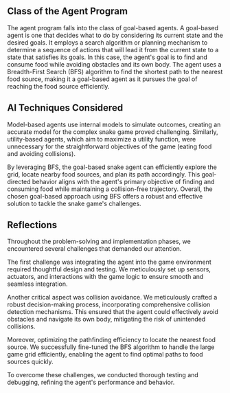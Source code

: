 
## Class of the Agent Program

The agent program falls into the class of goal-based agents. A goal-based agent is one that decides what to do by considering its current state and the desired goals. It employs a search algorithm or planning mechanism to determine a sequence of actions that will lead it from the current state to a state that satisfies its goals. In this case, the agent's goal is to find and consume food while avoiding obstacles and its own body. The agent uses a Breadth-First Search (BFS) algorithm to find the shortest path to the nearest food source, making it a goal-based agent as it pursues the goal of reaching the food source efficiently.
	
## AI Techniques Considered

Model-based agents use internal models to simulate outcomes, creating an accurate model for the complex snake game proved challenging. Similarly, utility-based agents, which aim to maximize a utility function, were unnecessary for the straightforward objectives of the game (eating food and avoiding collisions).

By leveraging BFS, the goal-based snake agent can efficiently explore the grid, locate nearby food sources, and plan its path accordingly. This goal-directed behavior aligns with the agent's primary objective of finding and consuming food while maintaining a collision-free trajectory. Overall, the chosen goal-based approach using BFS offers a robust and effective solution to tackle the snake game's challenges.

## Reflections

Throughout the problem-solving and implementation phases, we encountered several challenges that demanded our attention.

The first challenge was integrating the agent into the game environment required thoughtful design and testing. We meticulously set up sensors, actuators, and interactions with the game logic to ensure smooth and seamless integration.

Another critical aspect was collision avoidance. We meticulously crafted a robust decision-making process, incorporating comprehensive collision detection mechanisms. This ensured that the agent could effectively avoid obstacles and navigate its own body, mitigating the risk of unintended collisions.

Moreover, optimizing the pathfinding efficiency to locate the nearest food source. We successfully fine-tuned the BFS algorithm to handle the large game grid efficiently, enabling the agent to find optimal paths to food sources quickly.

To overcome these challenges, we conducted thorough testing and debugging, refining the agent's performance and behavior.
